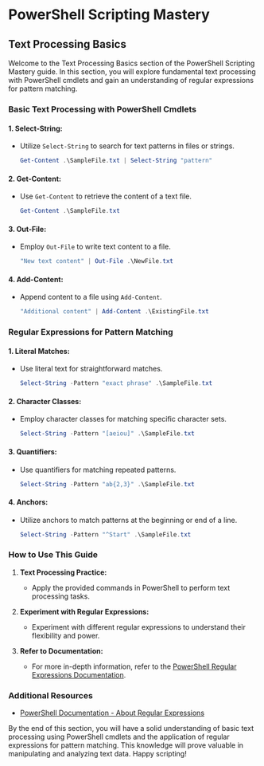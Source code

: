 # PowerShell Scripting Mastery

## Text Processing Basics

Welcome to the Text Processing Basics section of the PowerShell Scripting Mastery guide. In this section, you will explore fundamental text processing with PowerShell cmdlets and gain an understanding of regular expressions for pattern matching.

### Basic Text Processing with PowerShell Cmdlets

#### 1. **Select-String:**
   - Utilize `Select-String` to search for text patterns in files or strings.
     ```powershell
     Get-Content .\SampleFile.txt | Select-String "pattern"
     ```

#### 2. **Get-Content:**
   - Use `Get-Content` to retrieve the content of a text file.
     ```powershell
     Get-Content .\SampleFile.txt
     ```

#### 3. **Out-File:**
   - Employ `Out-File` to write text content to a file.
     ```powershell
     "New text content" | Out-File .\NewFile.txt
     ```

#### 4. **Add-Content:**
   - Append content to a file using `Add-Content`.
     ```powershell
     "Additional content" | Add-Content .\ExistingFile.txt
     ```

### Regular Expressions for Pattern Matching

#### 1. **Literal Matches:**
   - Use literal text for straightforward matches.
     ```powershell
     Select-String -Pattern "exact phrase" .\SampleFile.txt
     ```

#### 2. **Character Classes:**
   - Employ character classes for matching specific character sets.
     ```powershell
     Select-String -Pattern "[aeiou]" .\SampleFile.txt
     ```

#### 3. **Quantifiers:**
   - Use quantifiers for matching repeated patterns.
     ```powershell
     Select-String -Pattern "ab{2,3}" .\SampleFile.txt
     ```

#### 4. **Anchors:**
   - Utilize anchors to match patterns at the beginning or end of a line.
     ```powershell
     Select-String -Pattern "^Start" .\SampleFile.txt
     ```

### How to Use This Guide

1. **Text Processing Practice:**
   - Apply the provided commands in PowerShell to perform text processing tasks.

2. **Experiment with Regular Expressions:**
   - Experiment with different regular expressions to understand their flexibility and power.

3. **Refer to Documentation:**
   - For more in-depth information, refer to the [PowerShell Regular Expressions Documentation](https://docs.microsoft.com/en-us/powershell/scripting/learn/deep-dives/everything-about-everything).

### Additional Resources

- [PowerShell Documentation - About Regular Expressions](https://docs.microsoft.com/en-us/powershell/scripting/learn/deep-dives/everything-about-everything)

By the end of this section, you will have a solid understanding of basic text processing using PowerShell cmdlets and the application of regular expressions for pattern matching. This knowledge will prove valuable in manipulating and analyzing text data. Happy scripting!
